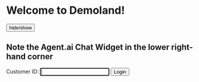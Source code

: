 # Welcome to Demoland!

<input type='button' id='hideshow' value='hide/show' onclick="toggle()">

## Note the Agent.ai Chat Widget in the lower right-hand corner
<!-- agent.ai chat widget begin -->
   <script id="user-care-script" type="text/javascript" src="https://webclient.agent.ai/js/agentai.js">
   </script>
   
Customer ID: <input type='text' name='cid' id='cid' autofocus>
<button onclick="myFunction()">Login</button>

<script>
function myFunction() {
    var x = document.getElementById('cid').value;
    AgentAI.initialize({
           'app_id': 'udvlVlwJLtdfGpuFvelhqw',
           'api_key': 'AHTN65UUJVE4Q0002UPWNPOZ262FC3DAWLS2KJH3XE',
           'allow_location': true,
           'api_domain': 'agent-demo01.agent.ai',
           'customer_id': x
    });
}
</script>
<!-- agent.ai chat widget end -->

<script>
function toggle() {
   AgentAI.toggle();
}
</script>
